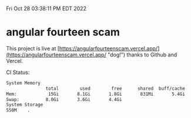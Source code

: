 Fri Oct 28 03:38:11 PM EDT 2022

# angular fourteen scam


This project is live at [https://angularfourteenscam.vercel.app/](https://angularfourteenscam.vercel.app/ "dog!") thanks to Github and Vercel.

CI Status: 

```bash
System Memory
               total        used        free      shared  buff/cache   available
Mem:            15Gi       8.1Gi       1.8Gi       831Mi       5.4Gi       6.0Gi
Swap:          8.0Gi       3.6Gi       4.4Gi
System Storage
550M	.
